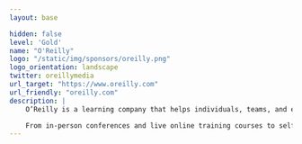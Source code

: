 ```yaml
---
layout: base

hidden: false
level: 'Gold'
name: "O'Reilly"
logo: "/static/img/sponsors/oreilly.png"
logo_orientation: landscape
twitter: oreillymedia
url_target: "https://www.oreilly.com"
url_friendly: "oreilly.com"
description: |
    O’Reilly is a learning company that helps individuals, teams, and enterprises build skills to succeed in a world defined by technology-driven transformation.

    From in-person conferences and live online training courses to self-directed learning and immediate access to problem solving online, O’Reilly has you and your team covered.
---
```

